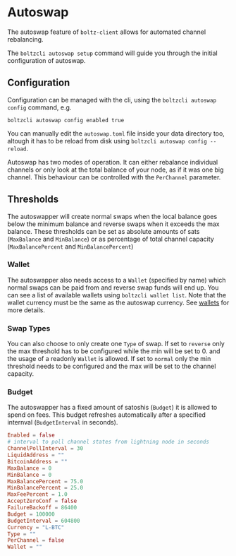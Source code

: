 # Autoswap

The autoswap feature of `boltz-client` allows for automated channel rebalancing.

The `boltzcli autoswap setup` command will guide you through the initial configuration of autoswap.

## Configuration

Configuration can be managed with the cli, using the `boltzcli autoswap config` command, e.g.

`boltzcli autoswap config enabled true`

You can manually edit the `autoswap.toml` file inside your data directory too, altough it has to be reload from disk using `boltzcli autoswap config --reload`.

Autoswap has two modes of operation. It can either rebalance individual channels or only look at the total balance of your node, as if it was one big channel.
This behaviour can be controlled with the `PerChannel` parameter.

## Thresholds

The autoswapper will create normal swaps when the local balance goes below the minimum balance and reverse swaps when it exceeds the max balance.
These thresholds can be set as absolute amounts of sats (`MaxBalance` and `MinBalance`) or as percentage of total channel capacity (`MaxBalancePercent` and `MinBalancePercent`)

### Wallet

The autoswapper also needs access to a `Wallet` (specified by name) which normal swaps can be paid from and reverse swap funds will end up.
You can see a list of available wallets using `boltzcli wallet list`. Note that the wallet currency must be the same as the autoswap currency. 
See [wallets](wallet.md) for more details.

### Swap Types

You can also choose to only create one `Type` of swap. 
If set to `reverse` only the max threshold has to be configured while the min will be set to 0. and the usage of a readonly `Wallet` is allowed.
If set to `normal` only the min threshold needs to be configured and the max will be set to the channel capacity.

### Budget

The autoswapper has a fixed amount of satoshis (`Budget`) it is allowed to spend on fees. This budget refreshes automatically after a specified internval (`BudgetInterval` in seconds).

```toml
Enabled = false
# interval to poll channel states from lightning node in seconds
ChannelPollInterval = 30
LiquidAddress = ""
BitcoinAddress = ""
MaxBalance = 0
MinBalance = 0
MaxBalancePercent = 75.0
MinBalancePercent = 25.0
MaxFeePercent = 1.0
AcceptZeroConf = false
FailureBackoff = 86400
Budget = 100000
BudgetInterval = 604800
Currency = "L-BTC"
Type = ""
PerChannel = false
Wallet = ""
```

